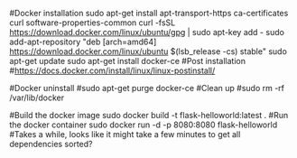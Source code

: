 #Docker installation
sudo apt-get install apt-transport-https ca-certificates curl software-properties-common
curl -fsSL https://download.docker.com/linux/ubuntu/gpg | sudo apt-key add -
sudo add-apt-repository "deb [arch=amd64] https://download.docker.com/linux/ubuntu $(lsb_release -cs) stable"
sudo apt-get update
sudo apt-get install docker-ce
#Post installation
#https://docs.docker.com/install/linux/linux-postinstall/

#Docker uninstall
#sudo apt-get purge docker-ce
#Clean up
#sudo rm -rf /var/lib/docker

#Build the docker image
sudo docker build -t flask-helloworld:latest .
#Run the docker container
sudo docker run -d -p 8080:8080 flask-helloworld
#Takes a while, looks like it might take a few minutes to get all dependencies sorted?